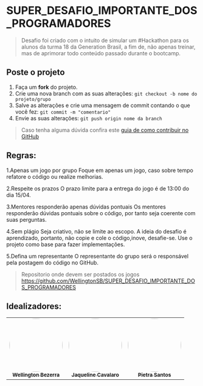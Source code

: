# SUPER_DESAFIO_IMPORTANTE_DOS_PROGRAMADORES
> Desafio foi criado com o intuito de simular um #Hackathon para os alunos da turma 18 da Generation Brasil, a fim de, não apenas treinar, mas de aprimorar todo conteúdo passado durante o bootcamp.

## Poste o projeto

1. Faça um **fork** do projeto.
2. Crie uma nova branch com as suas alterações: `git checkout -b nome do projeto/grupo`
3. Salve as alterações e crie uma mensagem de commit contando o que você fez: `git commit -m "comentario"`
4. Envie as suas alterações: `git push origin nome da branch`
> Caso tenha alguma dúvida confira este [guia de como contribuir no GitHub](./CONTRIBUTING.md)

## Regras:

1.Apenas um jogo por grupo
Foque em apenas um jogo, caso sobre tempo refatore o código ou realize  melhorias.

2.Respeite os prazos
O prazo limite para a entrega do jogo é de 13:00  do dia 15/04.

3.Mentores responderão apenas dúvidas pontuais
Os mentores responderão dúvidas pontuais sobre o código, por tanto seja coerente com suas perguntas. 

4.Sem plágio
Seja criativo, não  se limite ao escopo. A ideia do desafio é aprendizado, portanto, não copie e cole o código,inove, desafie-se. Use o projeto como base para fazer implementações.

5.Defina um representante
O representante do grupo será o responsável pela postagem do código no GitHub. 
>Repositorio onde devem ser postados os jogos https://github.com/WellingtonSB/SUPER_DESAFIO_IMPORTANTE_DOS_PROGRAMADORES


## Idealizadores:

<table>
  <tr>
    <td align="center"><a href="https://github.com/WellingtonSB"><img style="border-radius: 50%;" src="https://i.imgur.com/76YXVmC.jpg" width="140px;" alt=""/><br /><sub><b>Wellington Bezerra</b></sub></a><br /></td>
    
<td align="center"><a href="https://github.com/jaquelinecavalaro"><img style="border-radius: 50%;" src="https://i.imgur.com/Jbypj0K.jpg" width="140px;" alt=""/><br /><sub><b>Jaqueline Cavalaro</b></sub></a><br /></td>  

<td align="center"><a href="https://github.com/Pietra-Santos"><img style="border-radius: 50%;" src="https://i.imgur.com/2cSL9aX.jpg" width="140px;" alt=""/><br /><sub><b>Pietra Santos</b></sub></a><br /></td>
    
    

  </tr>
</table>
